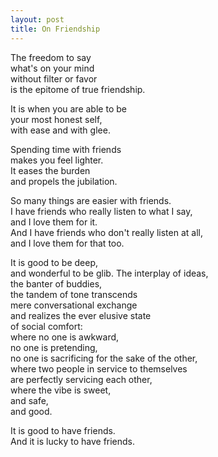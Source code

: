 ```yaml
---
layout: post
title: On Friendship
---
```


The freedom to say  
what's on your mind  
without filter or favor  
is the epitome of true friendship.

It is when you are able to be  
your most honest self,  
with ease and with glee.

Spending time with friends  
makes you feel lighter.  
It eases the burden  
and propels the jubilation.

So many things are easier with friends.  
I have friends who really listen to what I say,  
and I love them for it.  
And I have friends who don't really listen at all,  
and I love them for that too.

It is good to be deep,  
and wonderful to be glib. 
The interplay of ideas,  
the banter of buddies,  
the tandem of tone transcends  
mere conversational exchange  
and realizes the ever elusive state  
of social comfort:  
where no one is awkward,  
no one is pretending,  
no one is sacrificing for the sake of the other,  
where two people in service to themselves  
are perfectly servicing each other,  
where the vibe is sweet,  
and safe,  
and good.

It is good to have friends.  
And it is lucky to have friends.
